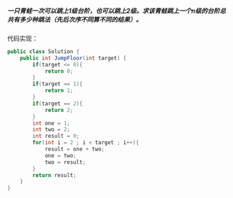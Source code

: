 ##### 一只青蛙一次可以跳上1级台阶，也可以跳上2级。求该青蛙跳上一个n级的台阶总共有多少种跳法（先后次序不同算不同的结果）。

代码实现：

```java
public class Solution {
    public int JumpFloor(int target) {
        if(target <= 0){
            return 0;
        }
        if(target == 1){
            return 1;
        }
        if(target == 2){
            return 2;
        }
        int one = 1;
        int two = 2;
        int result = 0;
        for(int i = 2 ; i < target ; i++){
            result = one + two;
            one = two;
            two = result;
        }
        return result;
    }
}
```

